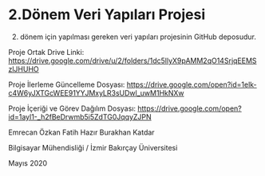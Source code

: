 # 2.Dönem Veri Yapıları Projesi
2. dönem için yapılması gereken veri yapıları projesinin GitHub deposudur.

Proje Ortak Drive Linki: https://drive.google.com/drive/u/2/folders/1dc5llyX9pAMM2qO14SrjqEEMSzlJHUHO

Proje İlerleme Güncelleme Dosyası: https://drive.google.com/open?id=1elk-c4W6yJXTGcWEE91YYJMxyLR3sUDwl_uwM1HkNXw

Proje İçeriği ve Görev Dağılım Dosyası: https://drive.google.com/open?id=1ayl1-_h2fBeDrwmb5i5ZdTG0JqqyZJPN


Emrecan Özkan
Fatih Hazır
Burakhan Katdar


Bilgisayar Mühendisliği / İzmir Bakırçay Üniversitesi


Mayıs 2020
